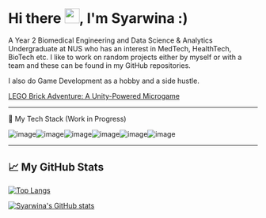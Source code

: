 # Hi there <img src="https://raw.githubusercontent.com/MartinHeinz/MartinHeinz/master/wave.gif" width="30px">, I'm Syarwina :)

A Year 2 Biomedical Engineering and Data Science & Analytics Undergraduate at NUS who has an interest in MedTech, HealthTech, BioTech etc. I like to work on random projects either by myself or with a team and these can be found in my GitHub repositories.

I also do Game Development as a hobby and a side hustle. 

[LEGO Brick Adventure: A Unity-Powered Microgame](https://play.unity.com/mg/lego/webgl-builds-307608)

---

🧰 My Tech Stack (Work in Progress)

![image](https://user-images.githubusercontent.com/114587158/211705056-f3d69d3c-4ca3-47bb-a0c8-13424f06238a.png)![image](https://user-images.githubusercontent.com/114587158/211705117-71ec14f7-3429-420b-aa3e-e5ad65b85a0c.png)![image](https://user-images.githubusercontent.com/114587158/211705209-11671c3d-4842-4e65-8eb5-52652e4b4db9.png)![image](https://user-images.githubusercontent.com/114587158/211207034-f546d148-f7ce-4c3a-bac3-e0d875df57b9.png)![image](https://user-images.githubusercontent.com/114587158/211704972-bbd78d40-5ae6-4661-9f23-a4607d489aae.png)![image](https://user-images.githubusercontent.com/114587158/211705019-fc51af14-42be-4824-adcf-4a73faada501.png)



---

## &#x1f4c8; My GitHub Stats

[![Top Langs](https://github-readme-stats.vercel.app/api/top-langs/?username=syarwinaaa09&hide=java,html,css&theme=radical)](https://github.com/anuraghazra/github-readme-stats)

[![Syarwina's GitHub stats](https://github-readme-stats.vercel.app/api?username=syarwinaaa09&theme=radical)](https://github.com/anuraghazra/github-readme-stats)
